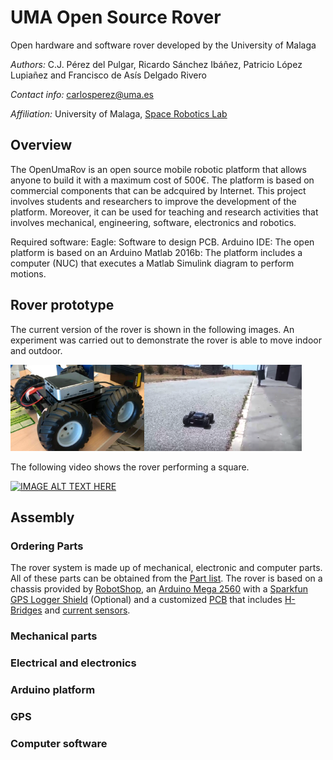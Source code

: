 # UMA Open Source Rover
Open hardware and software rover developed by the University of Malaga

*Authors:* C.J. Pérez del Pulgar, Ricardo Sánchez Ibáñez, Patricio López Lupiañez and Francisco de Asís Delgado Rivero

*Contact info:* carlosperez@uma.es

*Affiliation:* University of Malaga, [Space Robotics Lab](https://www.uma.es/robotics-and-mechatronics/info/107542/robotica-espacial/)

## Overview
The OpenUmaRov is an open source mobile robotic platform that allows anyone to build it with a maximum cost of 500€. The platform is based on commercial components that can be adcquired by Internet. This project involves students and researchers to improve the development of the platform. Moreover, it can be used for teaching and research activities that involves mechanical, engineering, software, electronics and robotics.

Required software:
Eagle: Software to design PCB.
Arduino IDE: The open platform is based on an Arduino
Matlab 2016b: The platform includes a computer (NUC) that executes a Matlab Simulink diagram to perform motions.

## Rover prototype

The current version of the rover is shown in the following images. An experiment was carried out to demonstrate the rover is able to move indoor and outdoor.

<p><img src="Images/3.5.PNG" width="42.5%"/><img src="Images/roverexterior.PNG" width="50%"/></p>

The following video shows the rover performing a square.

[![IMAGE ALT TEXT HERE](https://img.youtube.com/vi/3GoUsZBUTmU/0.jpg)](https://www.youtube.com/watch?v=3GoUsZBUTmU)

## Assembly

### Ordering Parts

The rover system is made up of mechanical, electronic and computer parts. All of these parts can be obtained from the [Part list](https://github.com/spaceuma/OPEN-UMA-Rover/blob/master/Materials/Material.xlsx). The rover is based on a chassis provided by [RobotShop](https://www.robotshop.com/eu/en/4wd1-robot-aluminum-kit.html), an [Arduino Mega 2560](https://store.arduino.cc/arduino-mega-2560-rev3) with a [Sparkfun GPS Logger Shield](https://www.sparkfun.com/products/13750) (Optional) and a customized [PCB](https://github.com/spaceuma/OPEN-UMA-Rover/tree/master/Electrical) that includes [H-Bridges](http://www.ti.com/product/LMD18200) and [current sensors](https://www.allegromicro.com/en/Products/Sense/Current-Sensor-ICs/Zero-To-Fifty-Amp-Integrated-Conductor-Sensor-ICs/ACS712).




### Mechanical parts

### Electrical and electronics

### Arduino platform

### GPS

### Computer software




